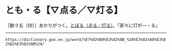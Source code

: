# とも・る【▽点る／▽灯る】

［動ラ五（四）］あかりがつく。[とぼる（点る／灯る）](とぼる（点る／灯る）.md)。「家々に灯が―・る」

---
`https://dictionary.goo.ne.jp/word/%E7%82%B9%E3%82%8B_%28%E3%81%A8%E3%82%82%E3%82%8B%29/`